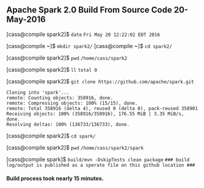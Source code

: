 ## Apache Spark 2.0 Build From Source Code 20-May-2016

[cass@compile spark2]$ `date`
`Fri May 20 12:22:02 EDT 2016`

[cass@compile ~]$ `mkdir spark2/`
[cass@compile ~]$ `cd spark2/`

[cass@compile spark2]$ `pwd`
`/home/cass/spark2`

[cass@compile spark2]$ `ll`
`total 0`

[cass@compile spark2]$ `git clone https://github.com/apache/spark.git`
```
Cloning into 'spark'...
remote: Counting objects: 358916, done.
remote: Compressing objects: 100% (15/15), done.
remote: Total 358916 (delta 4), reused 0 (delta 0), pack-reused 358901
Receiving objects: 100% (358916/358916), 176.55 MiB | 3.35 MiB/s, done.
Resolving deltas: 100% (136733/136733), done.
```

[cass@compile spark2]$ `cd spark/`

[cass@compile spark2]$ `pwd`
`/home/cass/spark2/spark`

[cass@compile spark]$ `build/mvn -DskipTests clean package`
`### build log/output is published as a sperate file on this github location ###`

#### Build process took nearly 15 minutes.
